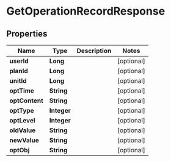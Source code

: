 

# GetOperationRecordResponse


## Properties

Name | Type | Description | Notes
------------ | ------------- | ------------- | -------------
**userId** | **Long** |  |  [optional]
**planId** | **Long** |  |  [optional]
**unitId** | **Long** |  |  [optional]
**optTime** | **String** |  |  [optional]
**optContent** | **String** |  |  [optional]
**optType** | **Integer** |  |  [optional]
**optLevel** | **Integer** |  |  [optional]
**oldValue** | **String** |  |  [optional]
**newValue** | **String** |  |  [optional]
**optObj** | **String** |  |  [optional]



